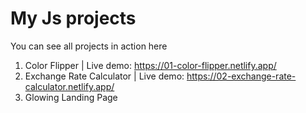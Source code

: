 # My Js projects

You can see all projects in action here

1. Color Flipper | Live demo: https://01-color-flipper.netlify.app/
2. Exchange Rate Calculator | Live demo: https://02-exchange-rate-calculator.netlify.app/
3. Glowing Landing Page
